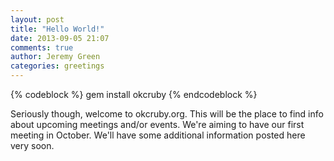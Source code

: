 ```yaml
---
layout: post
title: "Hello World!"
date: 2013-09-05 21:07
comments: true
author: Jeremy Green
categories: greetings
---
```


{% codeblock %}
gem install okcruby
{% endcodeblock %}

Seriously though, welcome to okcruby.org.  This will be the place to find info about
upcoming meetings and/or events.  We're aiming to have our first meeting
in October.  We'll have some additional information posted here very
soon.

